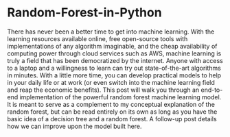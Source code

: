 # Random-Forest-in-Python
There has never been a better time to get into machine learning. With the learning resources available online, free open-source tools with implementations of any algorithm imaginable, and the cheap availability of computing power through cloud services such as AWS, machine learning is truly a field that has been democratized by the internet. Anyone with access to a laptop and a willingness to learn can try out state-of-the-art algorithms in minutes. With a little more time, you can develop practical models to help in your daily life or at work (or even switch into the machine learning field and reap the economic benefits). This post will walk you through an end-to-end implementation of the powerful random forest machine learning model. It is meant to serve as a complement to my conceptual explanation of the random forest, but can be read entirely on its own as long as you have the basic idea of a decision tree and a random forest. A follow-up post details how we can improve upon the model built here.
